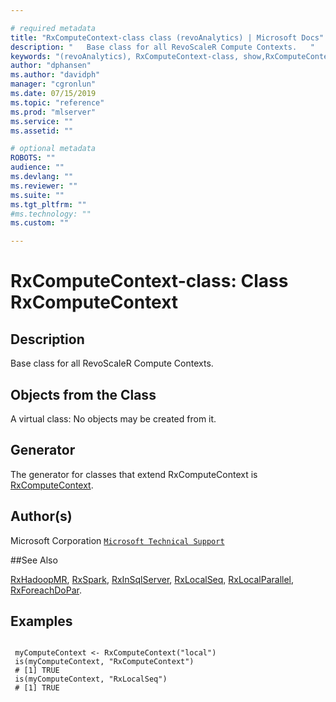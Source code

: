 ```yaml
--- 

# required metadata 
title: "RxComputeContext-class class (revoAnalytics) | Microsoft Docs" 
description: "   Base class for all RevoScaleR Compute Contexts.   " 
keywords: "(revoAnalytics), RxComputeContext-class, show,RxComputeContext-method, classes" 
author: "dphansen"
ms.author: "davidph" 
manager: "cgronlun" 
ms.date: 07/15/2019
ms.topic: "reference" 
ms.prod: "mlserver" 
ms.service: "" 
ms.assetid: "" 

# optional metadata 
ROBOTS: "" 
audience: "" 
ms.devlang: "" 
ms.reviewer: "" 
ms.suite: "" 
ms.tgt_pltfrm: "" 
#ms.technology: "" 
ms.custom: "" 

--- 
```





 # RxComputeContext-class: Class RxComputeContext 
 ## Description

Base class for all RevoScaleR Compute Contexts.  


 ## Objects from the Class 


A virtual class: No objects may be created from it.

 ## Generator 


The generator for classes that extend RxComputeContext is
[RxComputeContext](RxComputeContext.md).  


 ## Author(s)
 Microsoft Corporation [`Microsoft Technical Support`](https://go.microsoft.com/fwlink/?LinkID=698556&clcid=0x409)
 
 
 ##See Also
 
[RxHadoopMR](RevoScaleR-deprecated.md),
[RxSpark](RxSpark.md),
[RxInSqlServer](RxInSqlServer.md),
[RxLocalSeq](RxLocalSeq.md),
[RxLocalParallel](RxLocalParallel.md),
[RxForeachDoPar](RxForeachDoPar.md).

 ## Examples

 ```

  myComputeContext <- RxComputeContext("local")
  is(myComputeContext, "RxComputeContext")
  # [1] TRUE
  is(myComputeContext, "RxLocalSeq")
  # [1] TRUE
```


